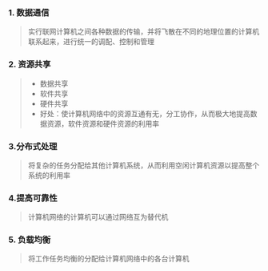 ### 1. 数据通信

> 实行联网计算机之间各种数据的传输，并将飞散在不同的地理位置的计算机联系起来，进行统一的调配、控制和管理

### 2. 资源共享

> - 数据共享
> - 软件共享
> - 硬件共享
> - 好处：使计算机网络中的资源互通有无，分工协作，从而极大地提高数据资源，软件资源和硬件资源的利用率

### 3.分布式处理

> 将复杂的任务分配给其他计算机系统，从而利用空闲计算机资源以提高整个系统的利用率

### 4.提高可靠性

> 计算机网络的计算机可以通过网络互为替代机

### 5. 负载均衡

> 将工作任务均衡的分配给计算机网络中的各台计算机